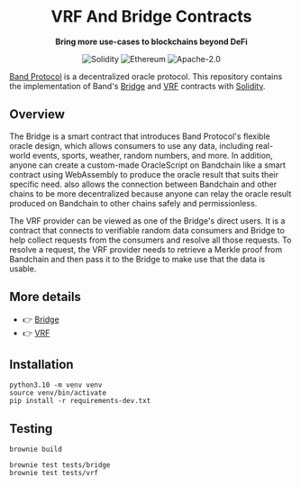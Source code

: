 <div align="center">
  <h1>
    VRF And Bridge Contracts
  </h1>
<p>
<strong>Bring more use-cases to blockchains beyond DeFi</strong>

![Solidity](https://img.shields.io/badge/language-solidity-orange.svg?longCache=true&style=popout-square)
![Ethereum](https://img.shields.io/badge/platform-Ethereum-blue.svg?longCache=true&style=popout-square)
![Apache-2.0](https://img.shields.io/badge/license-Apache--2.0-green.svg?longCache=true&style=popout-square)
</p>
</div>

[Band Protocol](https://bandprotocol.com) is a decentralized oracle protocol.
This repository contains the implementation of Band's [Bridge](./contracts/bridge/) and [VRF](./contracts/vrf/) contracts with [Solidity](https://en.wikipedia.org/wiki/Solidity). 

## Overview

The Bridge is a smart contract that introduces Band Protocol's flexible oracle design, which allows consumers to use any data, including real-world events, sports, weather, random numbers, and more.
In addition, anyone can create a custom-made OracleScript on Bandchain like a smart contract using WebAssembly to produce the oracle result that suits their specific need. also allows the connection between Bandchain and other chains to be more decentralized because anyone can relay the oracle result produced on Bandchain to other chains safely and permissionless.

The VRF provider can be viewed as one of the Bridge's direct users. It is a contract that connects to verifiable random data consumers and Bridge to help collect requests from the consumers and resolve all those requests. To resolve a request, the VRF provider needs to retrieve a Merkle proof from Bandchain and then pass it to the Bridge to make use that the data is usable.

## More details
- 👉 [Bridge](./contracts/bridge/)
- 👉 [VRF](./contracts/vrf/)

## Installation

```shell=
python3.10 -m venv venv
source venv/bin/activate
pip install -r requirements-dev.txt
```

## Testing

```shell=
brownie build

brownie test tests/bridge
brownie test tests/vrf
```

